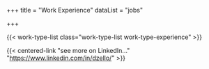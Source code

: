 +++
title = "Work Experience"
dataList = "jobs"

+++

{{< work-type-list class="work-type-list work-type-experience" >}}

{{< centered-link "see more on LinkedIn..." "https://www.linkedin.com/in/dzello/" >}}
